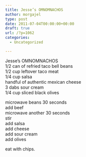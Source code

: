 ```yaml
---
title: Jesse’s OMNOMNACHOS
author: morgajel
type: post
date: 2011-07-04T00:00:00+00:00
draft: true
url: /?p=1062
categories:
  - Uncategorized

---
```

Jesse&#8217;s OMNOMNACHOS  
1/2 can of refried taco bell beans  
1/2 cup leftover taco meat  
1/4 cup salsa  
handful of authentic mexican cheese  
3 dabs sour cream  
1/4 cup sliced black olives

microwave beans 30 seconds  
add beef  
microwave another 30 seconds  
stir  
add salsa  
add cheese  
add sour cream  
add olives

eat with chips.

